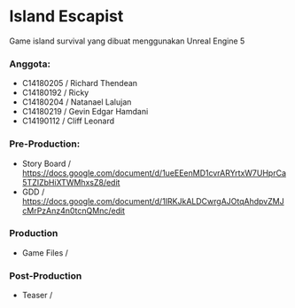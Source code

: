 # Island Escapist
Game island survival yang dibuat menggunakan Unreal Engine 5 
### Anggota:
* C14180205 / Richard Thendean
* C14180192 / Ricky
* C14180204 / Natanael Lalujan
* C14180219 / Gevin Edgar Hamdani
* C14190112 / Cliff Leonard
### Pre-Production:
* Story Board / https://docs.google.com/document/d/1ueEEenMD1cvrARYrtxW7UHprCa5TZIZbHiXTWMhxsZ8/edit
* GDD         / https://docs.google.com/document/d/1IRKJkALDCwrgAJOtqAhdpvZMJcMrPzAnz4n0tcnQMnc/edit
### Production
* Game Files  /
### Post-Production
* Teaser      /
